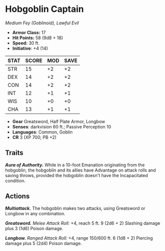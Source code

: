 # Hobgoblin Captain

*Medium Fey (Goblinoid), Lawful Evil*

- **Armor Class:** 17
- **Hit Points:** 58 (9d8 + 18)
- **Speed:** 30 ft.
- **Initiative**: +4 (14)

|STAT|SCORE|MOD|SAVE|
| --- | --- | --- | ---- |
| STR | 15 | +2 | +2 |
| DEX | 14 | +2 | +2 |
| CON | 14 | +2 | +2 |
| INT | 12 | +1 | +1 |
| WIS | 10 | +0 | +0 |
| CHA | 13 | +1 | +1 |

- **Gear** Greatsword, Half Plate Armor, Longbow
- **Senses**: darkvision 60 ft.; Passive Perception 10
- **Languages**: Common, Goblin
- **CR** 3 (XP 700; PB +2)

## Traits

***Aura of Authority.*** While in a 10-foot Emanation originating from the hobgoblin, the hobgoblin and its allies have Advantage on attack rolls and saving throws, provided the hobgoblin doesn't have the Incapacitated condition.


## Actions

***Multiattack.*** The hobgoblin makes two attacks, using Greatsword or Longbow in any combination.

***Greatsword.*** *Melee Attack Roll:* +4, reach 5 ft. 9 (2d6 + 2) Slashing damage plus 3 (1d6) Poison damage.

***Longbow.*** *Ranged Attack Roll:* +4, range 150/600 ft. 6 (1d8 + 2) Piercing damage plus 5 (2d4) Poison damage.

